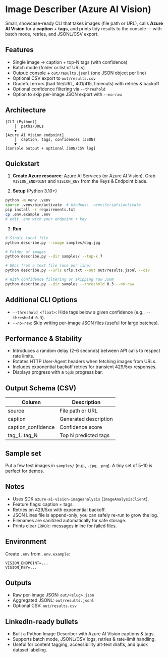 # Image Describer (Azure AI Vision)

Small, showcase-ready CLI that takes images (file path or URL), calls **Azure AI Vision** for a **caption** + **tags**, and prints tidy results to the console — with batch mode, retries, and JSONL/CSV export.

## Features

* Single image → caption + top-N tags (with confidence)
* Batch mode (folder or list of URLs)
* Output: console + `out/results.jsonl` (one JSON object per line)
* Optional CSV export to `out/results.csv`
* Graceful errors (bad file/URL, 401/415, timeouts) with retries & backoff
* Optional confidence filtering via `--threshold`
* Option to skip per-image JSON export with `--no-raw`

## Architecture

```
[CLI (Python)]
    │  paths/URLs
    ▼
[Azure AI Vision endpoint]
    │  caption, tags, confidences (JSON)
    ▼
[Console output + optional JSON/CSV log]
```

## Quickstart

1. **Create Azure resource**: Azure AI Services (or Azure AI Vision).
   Grab `VISION_ENDPOINT` and `VISION_KEY` from the Keys & Endpoint blade.

2. **Setup** (Python 3.10+)

```bash
python -m venv .venv
source .venv/bin/activate  # Windows: .venv\Scripts\activate
pip install -r requirements.txt
cp .env.example .env
# edit .env with your endpoint + key
```

3. **Run**

```bash
# Single local file
python describe.py --image samples/dog.jpg

# Folder of images
python describe.py --dir samples/ --top-k 7

# URLs from a text file (one per line)
python describe.py --urls urls.txt --out out/results.jsonl --csv

# With confidence filtering or skipping raw JSON
python describe.py --dir samples --threshold 0.3 --no-raw
```

## Additional CLI Options

* `--threshold <float>`: Hide tags below a given confidence (e.g., `--threshold 0.3`).
* `--no-raw`: Skip writing per-image JSON files (useful for large batches).

## Performance & Stability

* Introduces a random delay (2–6 seconds) between API calls to respect rate limits.
* Rotates HTTP User-Agent headers when fetching images from URLs.
* Includes exponential backoff retries for transient 429/5xx responses.
* Displays progress with a `tqdm` progress bar.

## Output Schema (CSV)

| Column             | Description           |
| ------------------ | --------------------- |
| source             | File path or URL      |
| caption            | Generated description |
| caption_confidence | Confidence score      |
| tag_1..tag_N       | Top N predicted tags  |

## Sample set

Put a few test images in `samples/` (e.g., `.jpg`, `.png`). A tiny set of 5–10 is perfect for demos.

## Notes

* Uses SDK `azure-ai-vision-imageanalysis` (`ImageAnalysisClient`).
* Feature flags: caption + tags.
* Retries on 429/5xx with exponential backoff.
* JSON Lines file is append-only; you can safely re-run to grow the log.
* Filenames are sanitized automatically for safe storage.
* Prints clear `ERROR:` messages inline for failed files.

## Environment

Create `.env` from `.env.example`:

```
VISION_ENDPOINT=...
VISION_KEY=...
```

## Outputs

* Raw per-image JSON: `out/<slug>.json`
* Aggregated JSONL: `out/results.jsonl`
* Optional CSV: `out/results.csv`

## LinkedIn-ready bullets

* Built a Python Image Describer with Azure AI Vision captions & tags.
* Supports batch mode, JSONL/CSV logs, retries & rate-limit handling.
* Useful for content tagging, accessibility alt-text drafts, and quick dataset labeling.
